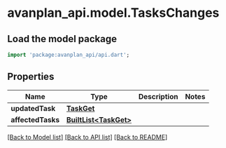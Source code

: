 # avanplan_api.model.TasksChanges

## Load the model package
```dart
import 'package:avanplan_api/api.dart';
```

## Properties
Name | Type | Description | Notes
------------ | ------------- | ------------- | -------------
**updatedTask** | [**TaskGet**](TaskGet.md) |  | 
**affectedTasks** | [**BuiltList&lt;TaskGet&gt;**](TaskGet.md) |  | 

[[Back to Model list]](../README.md#documentation-for-models) [[Back to API list]](../README.md#documentation-for-api-endpoints) [[Back to README]](../README.md)


